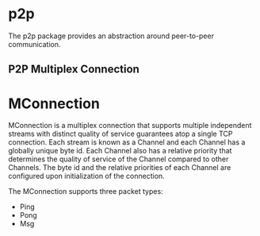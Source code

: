 # p2p

The p2p package provides an abstraction around peer-to-peer communication.

## P2P Multiplex Connection
# MConnection
MConnection is a multiplex connection that supports multiple independent streams with distinct quality of service guarantees atop a single TCP connection. Each stream is known as a Channel and each Channel has a globally unique byte id. Each Channel also has a relative priority that determines the quality of service of the Channel compared to other Channels. The byte id and the relative priorities of each Channel are configured upon initialization of the connection.

The MConnection supports three packet types:

- Ping
- Pong
- Msg